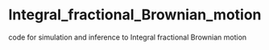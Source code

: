 # Integral_fractional_Brownian_motion
code for simulation and inference to Integral fractional Brownian motion
